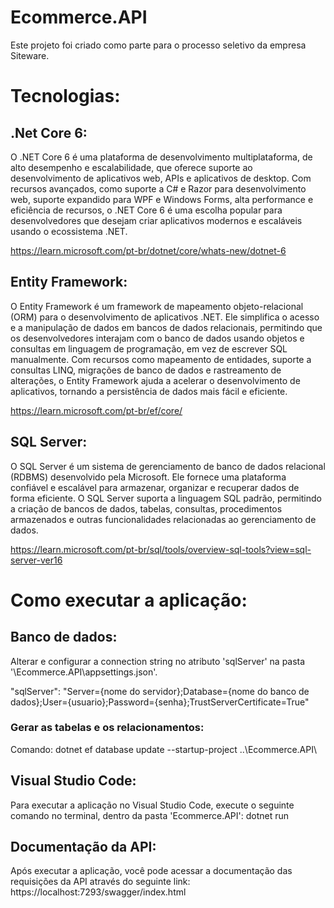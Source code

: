 # Ecommerce.API
Este projeto foi criado como parte para o processo seletivo da empresa Siteware.

# Tecnologias:

## .Net Core 6:
O .NET Core 6 é uma plataforma de desenvolvimento multiplataforma, de alto desempenho e escalabilidade, que oferece suporte ao desenvolvimento de aplicativos web, APIs e aplicativos de desktop. Com recursos avançados, 
como suporte a C# e Razor para desenvolvimento web, suporte expandido para WPF e Windows Forms, alta performance e eficiência de recursos, o .NET Core 6 é uma escolha popular para desenvolvedores que desejam criar 
aplicativos modernos e escaláveis usando o ecossistema .NET.

https://learn.microsoft.com/pt-br/dotnet/core/whats-new/dotnet-6

## Entity Framework:
O Entity Framework é um framework de mapeamento objeto-relacional (ORM) para o desenvolvimento de aplicativos .NET. Ele simplifica o acesso e a manipulação de dados em bancos de dados relacionais, 
permitindo que os desenvolvedores interajam com o banco de dados usando objetos e consultas em linguagem de programação, em vez de escrever SQL manualmente. Com recursos como mapeamento de entidades, 
suporte a consultas LINQ, migrações de banco de dados e rastreamento de alterações, o Entity Framework ajuda a acelerar o desenvolvimento de aplicativos, tornando a persistência de dados mais fácil e eficiente.

https://learn.microsoft.com/pt-br/ef/core/

## SQL Server:
O SQL Server é um sistema de gerenciamento de banco de dados relacional (RDBMS) desenvolvido pela Microsoft. Ele fornece uma plataforma confiável e escalável para armazenar, organizar e recuperar dados de forma eficiente. 
O SQL Server suporta a linguagem SQL padrão, permitindo a criação de bancos de dados, tabelas, consultas, procedimentos armazenados e outras funcionalidades relacionadas ao gerenciamento de dados. 

https://learn.microsoft.com/pt-br/sql/tools/overview-sql-tools?view=sql-server-ver16

# Como executar a aplicação:

## Banco de dados:
Alterar e configurar a connection string no atributo 'sqlServer' na pasta '\Ecommerce.API\appsettings.json'.

"sqlServer": "Server={nome do servidor};Database={nome do banco de dados};User={usuario};Password={senha};TrustServerCertificate=True"

### Gerar as tabelas e os relacionamentos:
Comando: dotnet ef database update --startup-project ..\Ecommerce.API\

## Visual Studio Code:
Para executar a aplicação no Visual Studio Code, execute o seguinte comando no terminal, dentro da pasta 'Ecommerce.API': dotnet run

## Documentação da API:
Após executar a aplicação, você pode acessar a documentação das requisições da API através do seguinte link: https://localhost:7293/swagger/index.html
